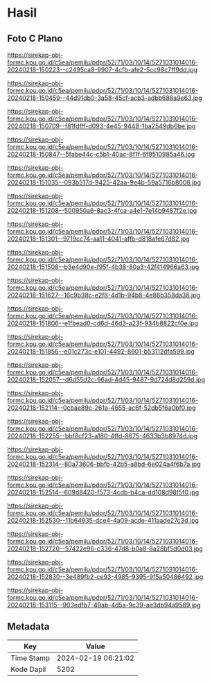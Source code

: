 # Hasil

## Foto C Plano

https://sirekap-obj-formc.kpu.go.id/c5ea/pemilu/pdpr/52/71/03/10/14/5271031014016-20240218-150223--c2495ca8-9907-4cfb-afe2-5cc98c7ff9dd.jpg

https://sirekap-obj-formc.kpu.go.id/c5ea/pemilu/pdpr/52/71/03/10/14/5271031014016-20240218-150459--44d91db0-3a58-45cf-acb3-adbb688a9e63.jpg

https://sirekap-obj-formc.kpu.go.id/c5ea/pemilu/pdpr/52/71/03/10/14/5271031014016-20240218-150709--f81fdfff-d093-4e45-9448-1ba2549db6be.jpg

https://sirekap-obj-formc.kpu.go.id/c5ea/pemilu/pdpr/52/71/03/10/14/5271031014016-20240218-150847--5fabe44c-c5b1-40ac-8f1f-6f9510985a46.jpg

https://sirekap-obj-formc.kpu.go.id/c5ea/pemilu/pdpr/52/71/03/10/14/5271031014016-20240218-151035--093b517d-9425-42aa-9e4b-59a5716b8006.jpg

https://sirekap-obj-formc.kpu.go.id/c5ea/pemilu/pdpr/52/71/03/10/14/5271031014016-20240218-151208--500950a6-8ac3-4fca-a4e1-7e14b9487f2e.jpg

https://sirekap-obj-formc.kpu.go.id/c5ea/pemilu/pdpr/52/71/03/10/14/5271031014016-20240218-151301--9719cc74-aa11-4041-affb-d818afe67d82.jpg

https://sirekap-obj-formc.kpu.go.id/c5ea/pemilu/pdpr/52/71/03/10/14/5271031014016-20240218-151508--b3e4d90e-f95f-4b38-80a3-42f414966a63.jpg

https://sirekap-obj-formc.kpu.go.id/c5ea/pemilu/pdpr/52/71/03/10/14/5271031014016-20240218-151627--16c9b38c-e2f8-4d1b-94b8-4e88b358da38.jpg

https://sirekap-obj-formc.kpu.go.id/c5ea/pemilu/pdpr/52/71/03/10/14/5271031014016-20240218-151806--e1fbead0-cd6d-46d3-a23f-934b8822cf0e.jpg

https://sirekap-obj-formc.kpu.go.id/c5ea/pemilu/pdpr/52/71/03/10/14/5271031014016-20240218-151856--e01c273c-e101-4492-8601-b53112dfa599.jpg

https://sirekap-obj-formc.kpu.go.id/c5ea/pemilu/pdpr/52/71/03/10/14/5271031014016-20240218-152057--d6d55d2c-96ad-4d45-9487-9d724d8d259d.jpg

https://sirekap-obj-formc.kpu.go.id/c5ea/pemilu/pdpr/52/71/03/10/14/5271031014016-20240218-152114--0cbae89c-261a-4655-ac6f-52db5f6a0bf0.jpg

https://sirekap-obj-formc.kpu.go.id/c5ea/pemilu/pdpr/52/71/03/10/14/5271031014016-20240218-152255--bbf8cf23-a180-4ffd-8675-4633b3b8974d.jpg

https://sirekap-obj-formc.kpu.go.id/c5ea/pemilu/pdpr/52/71/03/10/14/5271031014016-20240218-152314--80a73606-bbfb-42b5-a8bd-6e024a4f6b7a.jpg

https://sirekap-obj-formc.kpu.go.id/c5ea/pemilu/pdpr/52/71/03/10/14/5271031014016-20240218-152514--609d8420-f573-4cdb-b4ca-dd108d98f5f0.jpg

https://sirekap-obj-formc.kpu.go.id/c5ea/pemilu/pdpr/52/71/03/10/14/5271031014016-20240218-152530--11b64935-dce4-4a09-acde-411aade27c3d.jpg

https://sirekap-obj-formc.kpu.go.id/c5ea/pemilu/pdpr/52/71/03/10/14/5271031014016-20240218-152720--57422e96-c336-47d8-b0a8-8a28bf5d0d03.jpg

https://sirekap-obj-formc.kpu.go.id/c5ea/pemilu/pdpr/52/71/03/10/14/5271031014016-20240218-152830--3e489fb2-ce93-4985-9395-9f5a50486492.jpg

https://sirekap-obj-formc.kpu.go.id/c5ea/pemilu/pdpr/52/71/03/10/14/5271031014016-20240218-153115--903edfb7-49ab-4d5a-9c39-ae3db94a9589.jpg


## Metadata

| Key        | Value               |
| ---------- | ------------------- |
| Time Stamp | 2024-02-19 06:21:02 |
| Kode Dapil | 5202                |



